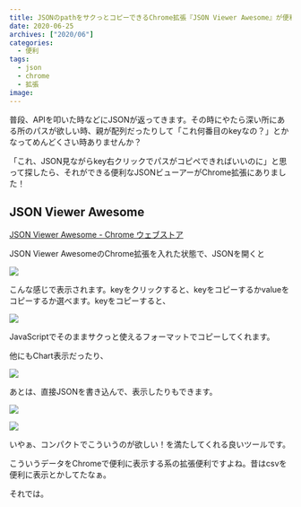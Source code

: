 ```yaml
---
title: JSONのpathをサクっとコピーできるChrome拡張『JSON Viewer Awesome』が便利
date: 2020-06-25
archives: ["2020/06"]
categories:
  - 便利
tags: 
  - json
  - chrome
  - 拡張
image: 
---
```

普段、APIを叩いた時などにJSONが返ってきます。その時にやたら深い所にある所のパスが欲しい時、親が配列だったりして「これ何番目のkeyなの？」とかなってめんどくさい時ありませんか？

「これ、JSON見ながらkey右クリックでパスがコピペできればいいのに」と思って探したら、それができる便利なJSONビューアーがChrome拡張にありました！

## JSON Viewer Awesome

[JSON Viewer Awesome - Chrome ウェブストア](https://chrome.google.com/webstore/detail/json-viewer-awesome/iemadiahhbebdklepanmkjenfdebfpfe)

JSON Viewer AwesomeのChrome拡張を入れた状態で、JSONを開くと

![](/images/20200623-101213.jpg)

こんな感じで表示されます。keyをクリックすると、keyをコピーするかvalueをコピーするか選べます。keyをコピーすると、

![](/images/20200623-101234.jpg)

JavaScriptでそのままサクっと使えるフォーマットでコピーしてくれます。

他にもChart表示だったり、

![](/images/20200623-101308.jpg)

あとは、直接JSONを書き込んで、表示したりもできます。

![](/images/20200623-101413.jpg)

![](/images/20200623-101434.jpg)

いやぁ、コンパクトでこういうのが欲しい！を満たしてくれる良いツールです。

こういうデータをChromeで便利に表示する系の拡張便利ですよね。昔はcsvを便利に表示とかしてたなぁ。

それでは。
